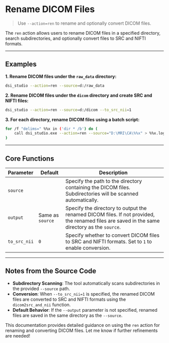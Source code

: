 # Rename DICOM Files

> Use `--action=ren` to rename and optionally convert DICOM files.

The `ren` action allows users to rename DICOM files in a specified directory, search subdirectories, and optionally convert files to SRC and NIFTI formats.

---

## Examples

**1. Rename DICOM files under the `raw_data` directory:**
```bash
dsi_studio --action=ren --source=d:/raw_data
```

**2. Rename DICOM files under the `dicom` directory and create SRC and NIFTI files:**
```bash
dsi_studio --action=ren --source=d:/dicom --to_src_nii=1
```

**3. For each directory, rename DICOM files using a batch script:**
```bash
for /f "delims=" %%x in ('dir * /b') do (
    call dsi_studio.exe --action=ren --source="D:\MRI\CA\%%x" > %%x.log.txt 
)
```

---

## Core Functions

| **Parameter**   | **Default** | **Description**                                                                 |
|------------------|-------------|---------------------------------------------------------------------------------|
| `source`        |             | Specify the path to the directory containing the DICOM files. Subdirectories will be scanned automatically. |
| `output`        | Same as `source` | Specify the directory to output the renamed DICOM files. If not provided, the renamed files are saved in the same directory as the `source`. |
| `to_src_nii`    | `0`         | Specify whether to convert DICOM files to SRC and NIFTI formats. Set to `1` to enable conversion. |

---

## Notes from the Source Code
- **Subdirectory Scanning**: The tool automatically scans subdirectories in the provided `--source` path.
- **Conversion**: When `--to_src_nii=1` is specified, the renamed DICOM files are converted to SRC and NIFTI formats using the `dicom2src_and_nii` function.
- **Default Behavior**: If the `--output` parameter is not specified, renamed files are saved in the same directory as the `--source`.

This documentation provides detailed guidance on using the `ren` action for renaming and converting DICOM files. Let me know if further refinements are needed!
